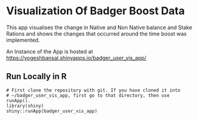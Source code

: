# Visualization Of Badger Boost Data
This app visualises the change in Native and Non Native balance and Stake Rations and shows the changes that occurred around the time boost was implemented.

An Instance of the App is hosted at https://yogeshbansal.shinyapps.io/badger_user_vis_app/

## Run Locally in R 

```
# First clone the repository with git. If you have cloned it into
# ~/badger_user_vis_app, first go to that directory, then use runApp().
library(shiny)
shiny::runApp(badger_user_vis_app)
```
